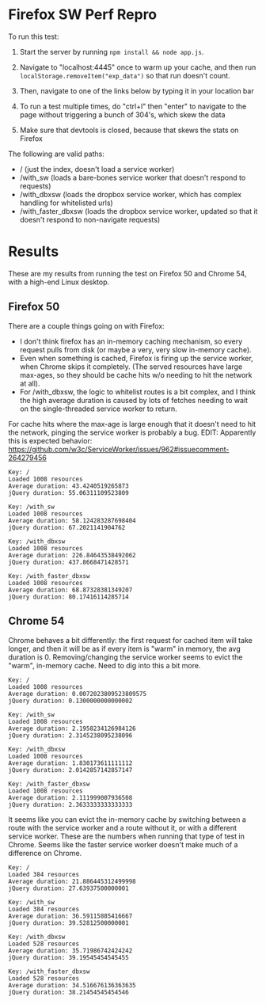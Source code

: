# Firefox SW Perf Repro

To run this test:

1. Start the server by running `npm install && node app.js`.

2. Navigate to "localhost:4445" once to warm up your cache, and then run `localStorage.removeItem("exp_data")` so that run doesn't count.

3. Then, navigate to one of the links below by typing it in your location bar

4. To run a test multiple times, do "ctrl+l" then "enter" to navigate to the page without triggering a bunch of 304's, which skew the data

5. Make sure that devtools is closed, because that skews the stats on Firefox

The following are valid paths: 

 * / (just the index, doesn't load a service worker)
 * /with_sw (loads a bare-bones service worker that doesn't respond to requests)
 * /with_dbxsw (loads the dropbox service worker, which has complex handling for whitelisted urls)
 * /with_faster_dbxsw (loads the dropbox service worker, updated so that it doesn't respond to non-navigate requests)

# Results

These are my results from running the test on Firefox 50 and Chrome
54, with a high-end Linux desktop.


## Firefox 50

There are a couple things going on with Firefox:

 * I don't think firefox has an in-memory caching mechanism, so every request pulls from disk (or maybe a very, very slow in-memory cache).
 * Even when something is cached, Firefox is firing up the service worker, when Chrome skips it completely. (The served resources have large max-ages, so they should be cache hits w/o needing to hit the network at all).
 * For /with_dbxsw, the logic to whitelist routes is a bit complex, and I think the high average duration is caused by lots of fetches needing to wait on the single-threaded service worker to return.

For cache hits where the max-age is large enough that it doesn't need
to hit the network, pinging the service worker is probably a bug.
EDIT: Apparently this is expected behavior:
https://github.com/w3c/ServiceWorker/issues/962#issuecomment-264279456


```
Key: /
Loaded 1008 resources
Average duration: 43.4240519265873
jQuery duration: 55.06311109523809

Key: /with_sw
Loaded 1008 resources
Average duration: 58.124283287698404
jQuery duration: 67.2021141904762

Key: /with_dbxsw
Loaded 1008 resources
Average duration: 226.84643538492062
jQuery duration: 437.8668471428571

Key: /with_faster_dbxsw
Loaded 1008 resources
Average duration: 68.87328381349207
jQuery duration: 80.17416114285714
```


## Chrome 54

Chrome behaves a bit differently: the first request for cached item
will take longer, and then it will be as if every item is "warm" in
memory, the avg duration is 0. Removing/changing the service worker
seems to evict the "warm", in-memory cache. Need to dig into this a
bit more.

```
Key: /
Loaded 1008 resources
Average duration: 0.0072023809523809575
jQuery duration: 0.1300000000000002

Key: /with_sw
Loaded 1008 resources
Average duration: 2.1958234126984126
jQuery duration: 2.3145238095238096

Key: /with_dbxsw
Loaded 1008 resources
Average duration: 1.830173611111112
jQuery duration: 2.0142857142857147

Key: /with_faster_dbxsw
Loaded 1008 resources
Average duration: 2.111999007936508
jQuery duration: 2.3633333333333333
```

It seems like you can evict the in-memory cache by switching between a
route with the service worker and a route without it, or with a
different service worker. These are the numbers when running that type
of test in Chrome. Seems like the faster service worker doesn't make
much of a difference on Chrome.

```
Key: /
Loaded 384 resources
Average duration: 21.886445312499998
jQuery duration: 27.63937500000001

Key: /with_sw
Loaded 384 resources
Average duration: 36.59115885416667
jQuery duration: 39.52812500000001

Key: /with_dbxsw
Loaded 528 resources
Average duration: 35.71986742424242
jQuery duration: 39.19545454545455

Key: /with_faster_dbxsw
Loaded 528 resources
Average duration: 34.516676136363635
jQuery duration: 38.21454545454546
```
